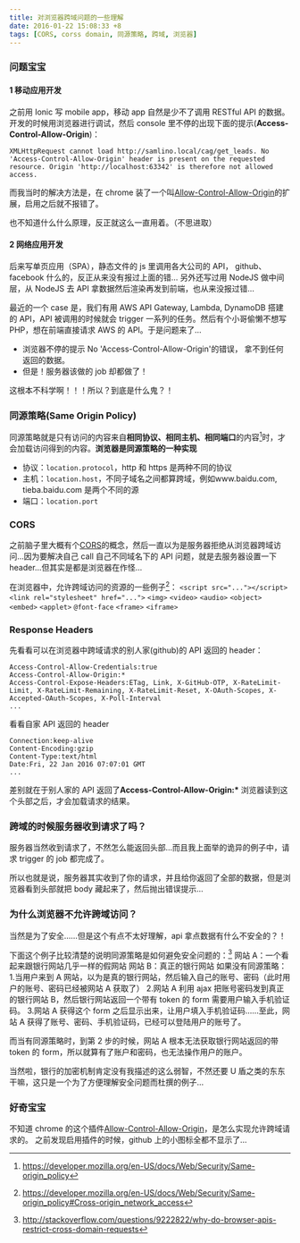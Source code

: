 ```yaml
---
title: 对浏览器跨域问题的一些理解
date: 2016-01-22 15:08:33 +8
tags: [CORS, corss domain, 同源策略, 跨域, 浏览器]
---
```


### 问题宝宝

#### 1 移动应用开发

之前用 Ionic 写 mobile app，移动 app 自然是少不了调用 RESTful API 的数据。
开发的时候用浏览器进行调试，然后 console 里不停的出现下面的提示(**Access-Control-Allow-Origin**)：

```
XMLHttpRequest cannot load http://samlino.local/cag/get_leads. No 'Access-Control-Allow-Origin' header is present on the requested resource. Origin 'http://localhost:63342' is therefore not allowed access.
```

而我当时的解决方法是，在 chrome 装了一个叫[Allow-Control-Allow-Origin](https://chrome.google.com/webstore/detail/allow-control-allow-origi/nlfbmbojpeacfghkpbjhddihlkkiljbi)的扩展，启用之后就不报错了。

也不知道什么什么原理，反正就这么一直用着。（不思进取）

#### 2 网络应用开发

后来写单页应用（SPA），静态文件的 js 里调用各大公司的 API， github、facebook 什么的，反正从来没有报过上面的错…
另外还写过用 NodeJS 做中间层，从 NodeJS 去 API 拿数据然后渲染再发到前端，也从来没报过错…

最近的一个 case 是，我们有用 AWS API Gateway, Lambda, DynamoDB 搭建的 API，API 被调用的时候就会 trigger 一系列的任务。然后有个小哥偷懒不想写 PHP，想在前端直接请求 AWS 的 API。于是问题来了…

- 浏览器不停的提示 No 'Access-Control-Allow-Origin'的错误， 拿不到任何返回的数据。
- 但是！服务器该做的 job 却都做了！

这根本不科学啊！！！所以？到底是什么鬼？！

### 同源策略(Same Origin Policy)

同源策略就是只有访问的内容来自**相同协议、相同主机、相同端口**的内容[^1]时，才会加载访问得到的内容。**浏览器是同源策略的一种实现**

- 协议：`location.protocol`，http 和 https 是两种不同的协议
- 主机：`location.host`，不同子域名之间都算跨域，例如www.baidu.com, tieba.baidu.com 是两个不同的源
- 端口：`location.port`

### CORS

之前脑子里大概有个[CORS](https://developer.mozilla.org/en-US/docs/Web/HTTP/Access_control_CORS)的概念，然后一直以为是服务器拒绝从浏览器跨域访问…因为要解决自己 call 自己不同域名下的 API 问题，就是去服务器设置一下 header…但其实是都是浏览器在作怪…

在浏览器中，允许跨域访问的资源的一些例子[^2]：
`<script src="..."></script>`
`<link rel="stylesheet" href="...">`
`<img>` `<video>` `<audio>`
`<object>` `<embed>` `<applet>`
`@font-face`
`<frame>` `<iframe>`

### Response Headers

先看看可以在浏览器中跨域请求的别人家(github)的 API 返回的 header：

```
Access-Control-Allow-Credentials:true
Access-Control-Allow-Origin:*
Access-Control-Expose-Headers:ETag, Link, X-GitHub-OTP, X-RateLimit-Limit, X-RateLimit-Remaining, X-RateLimit-Reset, X-OAuth-Scopes, X-Accepted-OAuth-Scopes, X-Poll-Interval
...
```

看看自家 API 返回的 header

```
Connection:keep-alive
Content-Encoding:gzip
Content-Type:text/html
Date:Fri, 22 Jan 2016 07:07:01 GMT
...
```

差别就在于别人家的 API 返回了**Access-Control-Allow-Origin:\***
浏览器读到这个头部之后，才会加载请求的结果。

### 跨域的时候服务器收到请求了吗？

服务器当然收到请求了，不然怎么能返回头部…而且我上面举的诡异的例子中，请求 trigger 的 job 都完成了。

所以也就是说，服务器其实收到了你的请求，并且给你返回了全部的数据，但是浏览器看到头部就把 body 藏起来了，然后抛出错误提示…

### 为什么浏览器不允许跨域访问？

当然是为了安全……但是这个有点不太好理解，api 拿点数据有什么不安全的？！

下面这个例子比较清楚的说明同源策略是如何避免安全问题的：[^3]
网站 A：一个看起来跟银行网站几乎一样的假网站
网站 B：真正的银行网站
如果没有同源策略： 1.当用户来到 A 网站，以为是真的银行网站，然后输入自己的账号、密码（此时用户的账号、密码已经被网站 A 获取了） 2.网站 A 利用 ajax 把账号密码发到真正的银行网站 B，然后银行网站返回一个带有 token 的 form 需要用户输入手机验证码。 3.网站 A 获得这个 form 之后显示出来，让用户填入手机验证码……至此，网站 A 获得了账号、密码、手机验证码，已经可以登陆用户的账号了。

而当有同源策略时，到第 2 步的时候，网站 A 根本无法获取银行网站返回的带 token 的 form，所以就算有了账户和密码，也无法操作用户的账户。

当然啦，银行的加密机制肯定没有我描述的这么弱智，不然还要 U 盾之类的东东干嘛，这只是一个为了方便理解安全问题而杜撰的例子…

### 好奇宝宝

不知道 chrome 的这个插件[Allow-Control-Allow-Origin](https://chrome.google.com/webstore/detail/allow-control-allow-origi/nlfbmbojpeacfghkpbjhddihlkkiljbi)，是怎么实现允许跨域请求的。
之前发现启用插件的时候，github 上的小图标全都不显示了…

[^1]: https://developer.mozilla.org/en-US/docs/Web/Security/Same-origin_policy
[^2]: https://developer.mozilla.org/en-US/docs/Web/Security/Same-origin_policy#Cross-origin_network_access
[^3]: http://stackoverflow.com/questions/9222822/why-do-browser-apis-restrict-cross-domain-requests
